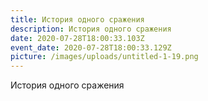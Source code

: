```yaml
---
title: История одного сражения
description: История одного сражения
date: 2020-07-28T18:00:33.103Z
event_date: 2020-07-28T18:00:33.129Z
picture: /images/uploads/untitled-1-19.png
---
```

История одного сражения